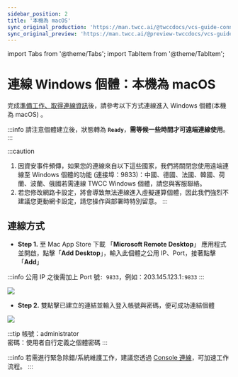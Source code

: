 ```yaml
---
sidebar_position: 2
title: '本機為 macOS'
sync_original_production: 'https://man.twcc.ai/@twccdocs/vcs-guide-connect-to-windows-from-macos-zh' 
sync_original_preview: 'https://man.twcc.ai/@preview-twccdocs/vcs-guide-connect-to-windows-from-macos-zh' 
---
```


import Tabs from '@theme/Tabs';
import TabItem from '@theme/TabItem';

# 連線 Windows 個體：本機為 macOS

完成[準備工作、取得連線資訊](https://man.twcc.ai/@twccdocs/vcs-guide-connect-prerequisite-zh)後，請參考以下方式連線進入 Windows 個體(本機為 macOS) 。

:::info
請注意個體建立後，狀態轉為 **`Ready`**，**需等候一些時間才可遠端連線使用**。
:::

:::caution
1. 因資安事件頻傳，如果您的連線來自以下這些國家，我們將關閉您使用遠端連線至 Windows 個體的功能 (連接埠：9833)：中國、德國、法國、韓國、荷蘭、波蘭、俄國若需連線 TWCC Windows 個體，請您與客服聯絡。
2. 若您修改網路卡設定，將會導致無法連線進入虛擬運算個體，因此我們強烈不建議您更動網卡設定，請您操作與部署時特別留意。
:::

## 連線方式

- **Step 1.** 至 Mac App Store 下載 「**Microsoft Remote Desktop**」 應用程式並開啟，點擊「**Add Desktop**」，輸入此個體之公用 IP、Port，接著點擊「**Add**」
    
:::info
公用 IP 之後需加上 Port 號`: 9833`，例如：203.145.123.1`:9833`
:::


![](https://cos.twcc.ai/SYS-MANUAL/uploads/upload_aa227034ee0b79c47cfca35ddce2d099.png)

- **Step 2.** 雙點擊已建立的連結並輸入登入帳號與密碼，便可成功連結個體

![](https://cos.twcc.ai/SYS-MANUAL/uploads/upload_efdbd4140922207a512b84da8e697024.png)

:::tip
帳號：administrator<br/>
密碼：使用者自行定義之個體密碼
:::


:::info
若需進行緊急除錯/系統維護工作，建議您透過 [<ins>Console 連線</ins>](https://man.twcc.ai/@preview-twccdocs/guide-vcs-debug-tool-console-zh)，可加速工作流程。
:::